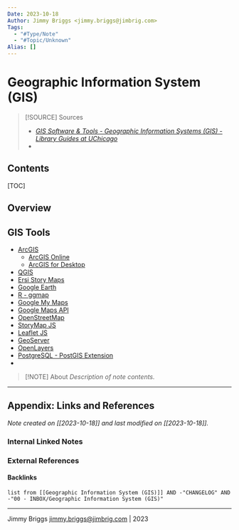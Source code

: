 ```yaml
---
Date: 2023-10-18
Author: Jimmy Briggs <jimmy.briggs@jimbrig.com>
Tags:
  - "#Type/Note"
  - "#Topic/Unknown"
Alias: []
---
```


# Geographic Information System (GIS)

> [!SOURCE] Sources
> - *[GIS Software & Tools - Geographic Information Systems (GIS) - Library Guides at UChicago](https://guides.lib.uchicago.edu/c.php?g=546121&p=3746280)*
> - 

## Contents

[TOC]

## Overview

## GIS Tools

- [ArcGIS]()
	- [ArcGIS Online]()
	- [ArcGIS for Desktop]()
- [QGIS]()
- [Ersi Story Maps]()
- [Google Earth]()
- [R - ggmap]()
- [Google My Maps]()
- [Google Maps API]()
- [OpenStreetMap]()
- [StoryMap JS]()
- [Leaflet JS]()
- [GeoServer]()
- [OpenLayers]()
- [PostgreSQL - PostGIS Extension]()
- 

> [!NOTE] About
> *Description of note contents.*


***

## Appendix: Links and References

*Note created on [[2023-10-18]] and last modified on [[2023-10-18]].*

### Internal Linked Notes

### External References

#### Backlinks

```dataview
list from [[Geographic Information System (GIS)]] AND -"CHANGELOG" AND -"00 - INBOX/Geographic Information System (GIS)"
```


***

Jimmy Briggs <jimmy.briggs@jimbrig.com> | 2023

